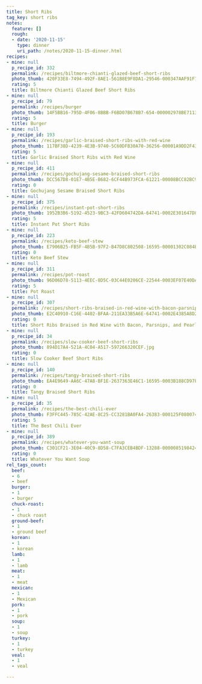 ```yaml
---
title: Short Ribs
tag_key: short ribs
notes:
  feature: []
  rough:
  - date: '2020-11-15'
    type: dinner
    uri_path: /notes/2020-11-15-dinner.html
recipes:
- mine: null
  p_recipe_id: 332
  permalink: /recipes/biltmore-chianti-glazed-beef-short-ribs
  photo_thumb: 420F33E8-7494-492F-8AE1-561B8E9F8DA1-29546-000347AAF91F7DAE.jpg
  rating: 5
  title: Biltmore Chianti Glazed Beef Short Ribs
- mine: null
  p_recipe_id: 79
  permalink: /recipes/burger
  photo_thumb: 14F5BB16-795D-4F06-8BBB-F6BD07B678B7-654-000002978BE7113F.jpg
  rating: 5
  title: Burger
- mine: null
  p_recipe_id: 193
  permalink: /recipes/garlic-braised-short-ribs-with-red-wine
  photo_thumb: 117BF38D-4239-4E3B-9740-5C60DFB30A70-36256-00001A9DD2F43994.jpg
  rating: 5
  title: Garlic Braised Short Ribs with Red Wine
- mine: null
  p_recipe_id: 411
  permalink: /recipes/gochujang-sesame-braised-short-ribs
  photo_thumb: DCC567D8-01E7-4B5E-B682-6CF44B973FCA-61221-00008BCC82BC93B6.jpg
  rating: 0
  title: Gochujang Sesame Braised Short Ribs
- mine: null
  p_recipe_id: 375
  permalink: /recipes/instant-pot-short-ribs
  photo_thumb: 1952B3B6-5192-4523-9BC3-42FD604742DA-64741-0002E301647D834B.jpg
  rating: 5
  title: Instant Pot Short Ribs
- mine: null
  p_recipe_id: 223
  permalink: /recipes/keto-beef-stew
  photo_thumb: E7906B25-FB5F-4B5B-97F2-B47D8C802508-16595-00001302C084BBF2.jpg
  rating: 0
  title: Keto Beef Stew
- mine: null
  p_recipe_id: 311
  permalink: /recipes/pot-roast
  photo_thumb: 96D06D78-5113-4EEC-8D5C-03C44E0206CE-22544-0003EF07E40DA354.jpg
  rating: 5
  title: Pot Roast
- mine: null
  p_recipe_id: 307
  permalink: /recipes/short-ribs-braised-in-red-wine-with-bacon-parsnips-and-pearl-onions
  photo_thumb: E2C40910-C16E-4402-BFAA-211EA33B5A6E-64741-0002E4385A8D2CD3.jpg
  rating: 0
  title: Short Ribs Braised in Red Wine with Bacon, Parsnips, and Pearl Onions
- mine: null
  p_recipe_id: 34
  permalink: /recipes/slow-cooker-beef-short-ribs
  photo_thumb: 894D17A4-521A-4C04-A517-597266320CEF.jpg
  rating: 0
  title: Slow Cooker Beef Short Ribs
- mine: null
  p_recipe_id: 140
  permalink: /recipes/tangy-braised-short-ribs
  photo_thumb: EA4E9649-AA6C-47A8-BF1E-2637363E46C1-16595-0003B188CD97F622.jpg
  rating: 0
  title: Tangy Braised Short Ribs
- mine: null
  p_recipe_id: 35
  permalink: /recipes/the-best-chili-ever
  photo_thumb: F3FFC445-785C-42AE-8C25-CC3281BA0FA4-26383-000125F0800740CD.jpg
  rating: 5
  title: The Best Chili Ever
- mine: null
  p_recipe_id: 389
  permalink: /recipes/whatever-you-want-soup
  photo_thumb: C301CF21-3E04-40C9-8D58-C7FA3CEB4BDF-13288-0000085198424F30.jpg
  rating: 0
  title: Whatever You Want Soup
rel_tags_count:
  beef:
  - 6
  - beef
  burger:
  - 1
  - burger
  chuck-roast:
  - 1
  - chuck roast
  ground-beef:
  - 1
  - ground beef
  korean:
  - 1
  - korean
  lamb:
  - 1
  - lamb
  meat:
  - 1
  - meat
  mexican:
  - 1
  - Mexican
  pork:
  - 1
  - pork
  soup:
  - 1
  - soup
  turkey:
  - 1
  - turkey
  veal:
  - 1
  - veal

---
```

